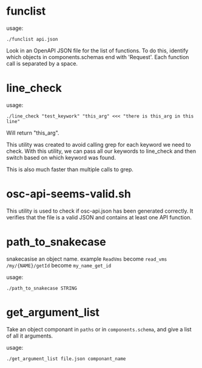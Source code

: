 # funclist

usage:
```
./funclist api.json
```

Look in an OpenAPI JSON file for the list of functions. To do this, identify which objects in components.schemas end with 'Request'. Each function call is separated by a space.

# line_check

usage:
```
./line_check "test_keywork" "this_arg" <<< "there is this_arg in this line"
```

Will return "this_arg".

This utility was created to avoid calling grep for each keyword we need to check. With this utility, we can pass all our keywords to line_check and then switch based on which keyword was found.

This is also much faster than multiple calls to grep.

# osc-api-seems-valid.sh

This utility is used to check if osc-api.json has been generated correctly. It verifies that the file is a valid JSON and contains at least one API function.

# path_to_snakecase
snakecasise an object name.
example `ReadVms` become `read_vms`
`/my/{NAME}/getId` become `my_name_get_id`

usage:
```
./path_to_snakecase STRING
```

# get_argument_list

Take an object componant in `paths` or in `components.schema`, and give a list of all it arguments.

usage:
```
./get_argument_list file.json componant_name
```
